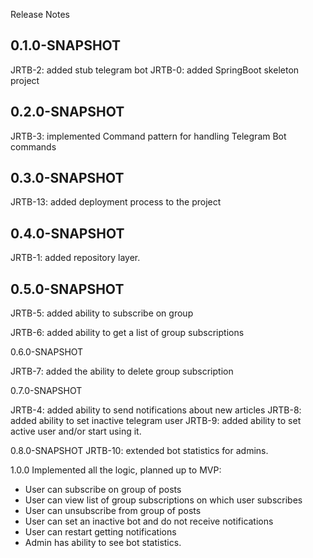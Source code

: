 Release Notes

## 0.1.0-SNAPSHOT

JRTB-2: added stub telegram bot
JRTB-0: added SpringBoot skeleton project

## 0.2.0-SNAPSHOT

JRTB-3: implemented Command pattern for handling Telegram Bot commands

## 0.3.0-SNAPSHOT 

JRTB-13: added deployment process to the project

## 0.4.0-SNAPSHOT

JRTB-1: added repository layer.

## 0.5.0-SNAPSHOT

JRTB-5: added ability to subscribe on group

JRTB-6: added ability to get a list of group subscriptions

0.6.0-SNAPSHOT

JRTB-7: added the ability to delete group subscription

0.7.0-SNAPSHOT

JRTB-4: added ability to send notifications about new articles 
JRTB-8: added ability to set inactive telegram user
JRTB-9: added ability to set active user and/or start using it.

0.8.0-SNAPSHOT 
JRTB-10: extended bot statistics for admins.

1.0.0
Implemented all the logic, planned up to MVP:
*   User can subscribe on group of posts
*   User can view list of group subscriptions on which user subscribes
*   User can unsubscribe from group of posts
*   User can set an inactive bot and do not receive notifications
*   User can restart getting notifications
*   Admin has ability to see bot statistics.